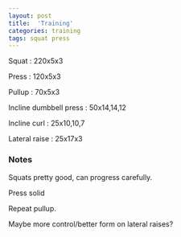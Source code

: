 ```yaml
---
layout: post
title:  'Training'
categories: training
tags: squat press
---
```


Squat : 220x5x3

Press  : 120x5x3

Pullup  : 70x5x3

Incline dumbbell press : 50x14,14,12

Incline curl  :  25x10,10,7

Lateral raise : 25x17x3

### Notes

Squats pretty good, can progress carefully.

Press solid

Repeat pullup.

Maybe more control/better form on lateral raises?
